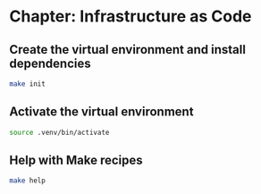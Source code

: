 # Chapter: Infrastructure as Code

## Create the virtual environment and install dependencies

```bash
make init
```

## Activate the virtual environment

```bash
source .venv/bin/activate
```

## Help with Make recipes

```bash
make help
```
